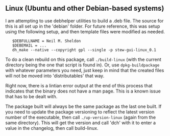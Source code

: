 
## Linux (Ubuntu and other Debian-based systems)

I am attempting to use debhelper utilities to build a .deb file. The source for this is all set up in the 'debian' folder.
For future reference, this was setup using the following setup, and then template files were modified as needed.

```
   $DEBFULLNAME = Neil M. Sheldon
   $DEBEMAIL = ...
   dh_make --native --copyright gpl --single -p stew-gui-linux_0.1
```

To do a clean rebuild on this package, call ```./build-linux``` (with the current directory being the one that script is found in). Or, use ```dpkg-buildpackage``` with whatever parameters you need, just keep in mind that the created files will not be moved into 'distributables' that way.

Right now, there is a lintian error output at the end of this process that indicates that the binary does not have a man page. This
is a known issue that has to be dealt with.

The package built will always be the same package as the last one built. If you need to update the package versioning to reflect the
latest version number of the executable, then call ```./up-version-linux``` (again from the same directory). This will get the version and call 'dch' with it to enter a value in the changelog, then call build-linux.
